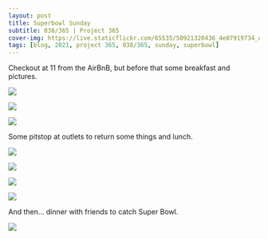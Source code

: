 ```yaml
---
layout: post
title: Superbowl Sunday
subtitle: 038/365 | Project 365
cover-img: https://live.staticflickr.com/65535/50921320436_4e07919734_o.jpg
tags: [blog, 2021, project 365, 038/365, sunday, superbowl]
---
```

Checkout at 11 from the AirBnB, but before that some breakfast and pictures.
<p class="post-img-wrap">
  <img src="https://live.staticflickr.com/65535/50919357751_7f6f131190_k.jpg">
</p>
<p class="post-img-wrap">
  <img src="https://live.staticflickr.com/65535/50919493908_02dde8eca5_h.jpg">
</p>
<p class="post-img-wrap">
  <img src="https://live.staticflickr.com/65535/50919525653_dfc43b7039_h.jpg">
</p>
Some pitstop at outlets to return some things and lunch.
<p class="post-img-wrap">
  <img src="https://live.staticflickr.com/65535/50919526228_6f9a067f16_h.jpg">
</p>
<p class="post-img-wrap">
  <img src="https://live.staticflickr.com/65535/50920393622_e1b7bba341_h.jpg">
</p>
<p class="post-img-wrap">
  <img src="https://live.staticflickr.com/65535/50920263701_35ed52f81a_h.jpg">
</p>
<p class="post-img-wrap">
  <img src="https://live.staticflickr.com/65535/50920394387_3357df1a1a_h.jpg">
</p>
And then... dinner with friends to catch Super Bowl.
<p class="post-img-wrap">
  <img src="https://live.staticflickr.com/65535/50921344232_412c456cfb_h.jpg">
</p>
